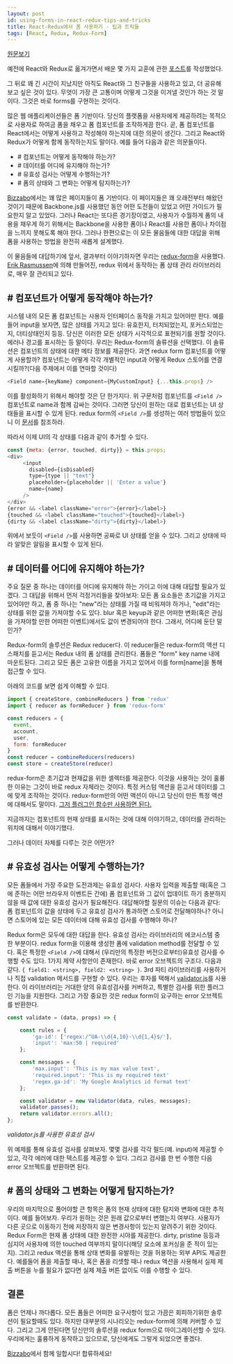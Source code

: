 ```yaml
---
layout: post
id: using-forms-in-react-redux-tips-and-tricks
title: React-Redux에서 폼 사용하기 - 팁과 트릭들
tags: [React, Redux, Redux-Form]
---
```

[원문보기](https://hackernoon.com/using-forms-in-react-redux-tips-and-tricks-48ad9c7522f6#.rjayg450p)

예전에 React와 Redux로 옮겨가면서 배운 몇 가지 교훈에 관한 [포스트](https://medium.com/@royisch/6-lessons-learned-from-going-to-production-with-react-redux-19257f6724f6#.xu43yqlko)를 작성했었다.

그 뒤로 꽤 긴 시간이 지났지만 아직도 React와 그 친구들을 사용하고 있고, 더 공유해보고 싶은 것이 있다. 무엇이 가장 큰 고통이며 어떻게 그것을 이겨낼 것인가 하는 것 말이다. 그것은 바로 forms를 구현하는 것이다.

많은 웹 애플리케이션들은 폼 기반이다. 당신의 플랫폼을 사용자에게 제공하려는 목적으로 사용자로 하여금 폼을 채우고 폼 컴포넌트를 조작하게끔 한다. 곧, 폼 컴포넌트를 React에서는 어떻게 사용하고 작성해야 하는지에 대한 의문이 생긴다. 그리고 React와 Redux가 어떻게 함께 동작하는지도 말이다. 예를 들어 다음과 같은 의문들이다.

 - \# 컴포넌트는 어떻게 동작해야 하는가?
 - \# 데이터를 어디에 유지해야 하는가?
 - \# 유효성 검사는 어떻게 수행하는가?
 - \# 폼의 상태와 그 변화는 어떻게 탐지하는가?

[Bizzabo](https://www.bizzabo.com/)에서는 꽤 많은 페이지들이 폼 기반이다. 이 페이지들은 꽤 오래전부터 해왔던 것이기 때문에 Backbone.js를 사용했던 동안 어떤 도전들이 있었고 어떤 가이드가 필요한지 알고 있었다. 그러나 React는 또다른 경기장이였고, 사용자가 수월하게 폼의 내용을 채우게 하기 위해서는  Backbone을 사용한 폼이나 React를 사용한 폼이나 차이점을 느끼지 못해도록 해야 한다. 그러나 한편으로는 이 모든 물음들에 대한 대답을 위해 폼을 사용하는 방법을 완전히 새롭게 설계했다.

이 물음들에 대답하기에 앞서, 결과부터 이야기하자면 우리는 [redux-form](http://redux-form.com/)을 사용했다. [Erik Rasmussen](https://github.com/erikras)에 의해 만들어진, redux 위에서 동작하는 폼 상태 관리 라이브러리로, 매우 잘 관리되고 있다.

## \# 컴포넌트가 어떻게 동작해야 하는가?

시스템 내의 모든 폼 컴포넌트는 사용자 인터페이스 동작을 가지고 있어야만 한다. 예를 들어 input을 보자면, 많은 상태를 가지고 있다: 유효한지, 터치되었는지, 포커스되었는지, 더티상태인지 등등. 당신은 이러한 모든 상태가 시각적으로 표현되기를 원할 것이다. 에러나 경고를 표시하는 등 말이다. 우리는 Redux-form의 솔류션을 선택했다. 이 솔류션은 컴포넌트의 상태에 대한 메타 정보를 제공한다. 과연 redux form 컴포넌트를 어떻게 사용할까? <Field /> 컴포넌트는 어떻게 각각 개별적인 input과 어떻게 Redux 스토어를 연결시킬까?(다음 주제에서 이를 연마할 것이다)

```js
<Field name={keyName} component={MyCustomInput} {...this.props} />
```

이를 활성화하기 위해서 해야할 것은 단 한가지다. 위 구문처럼 컴포넌트를 `<Field />` 컴포넌트로 name과 함께 감싸는 것이다. 그러면 당신이 원하는 대로 컴포넌트는 UI 상태들을 표시할 수 있게 된다. redux form의 `<Field />`를 생성하는 여러 방법들이 있으니 이 [문서](http://redux-form.com/6.2.1/docs)를 참조하라.

따라서 이제 UI의 각 상태를 다음과 같이 추가할 수 있다.

```js
const {meta: {error, touched, dirty}} = this.props;
<div>
     <input
       disabled={isDisabled}
       type={type || "text"}
       placeholder={placeholder || 'Enter a value'}
       name={name}
     />
</div>
{error && <label className="error">{error}</label>}
{touched && <label className="touched">{touched}</label>}
{dirty && <label className="dirty">{dirty}</label>}
```

위에서 보듯이 `<Field />`를 사용하면 공짜로 UI 상태를 얻을 수 있다. 그리고 상태에 따라 알맞은 알림을 표시할 수 있게 된다.

## \# 데이터를 어디에 유지해야 하는가?

주요 질문 중 하나는 데이터를 어디에 유지해야 하는 가이고 이에 대해 대답할 필요가 있겠다. 그 대답을 위해서 먼저 걱정거리들을 찾아보자:
모든 폼 요소들은 초기값을 가지고 있어야만 하고, 폼 중 하나는 "new"라는 상태를 가질 때 비워져야 하거나, "edit"라는 상태를 위한 값을 가져야할 수도 있다. blur 혹은 keyup과 같은 어떠한 변화(혹은 관심을 가져야할 만한 어떠한 이벤트)에서도 값이 변경되어야 한다. 그래서, 어디에 둔단 말인가?

Redux-form의 솔루션은 Redux reducer다. 이 reducer들은 redux-form의 액션 디스패치를 듣고서는 Redux 내의 폼 상태를 관리한다. 폼들은 "form" key name 내에 마운트된다. 그리고 모든 폼은 고유한 이름을 가지고 있어서 이를 form[name]을 통해 접근할 수 있다.

아래의 코드를 보면 쉽게 이해할 수 있다.

```js
import { createStore, combineReducers } from 'redux'
import { reducer as formReducer } from 'redux-form'

const reducers = {
  event,
  account,
  user,
  form: formReducer     
}
const reducer = combineReducers(reducers)
const store = createStore(reducer)
```

redux-form은 초기값과 현재값을 위한 셀렉터를 제공한다. 이것을 사용하는 것이 훌륭한 이유는 그것이 바로 redux 자체라는 것이다. 특정 커스텀 액션을 듣고서 데이터를 그에 맞게 조작하는 것이다. redux-form만의 어떤 액션이 아니고 당신이 만든 특정 액션에 대해서도 말이다. [그저 플러그인 함수만 사용하면 된다.](http://redux-form.com/6.2.1/docs/api/ReducerPlugin.md/)

지금까지는 컴포넌트의 현재 상태를 표시하는 것에 대해 이야기하고, 데이터를 관리하는 위치에 대해서 이야기했다.

그러나 데이터 자체를 다루는 것은 어떤가?

## \# 유효성 검사는 어떻게 수행하는가?

모든 폼들에서 가장 주요한 도전과제는 유효성 검사다. 사용자 입력을 제출할 때(혹은 그에 준하는 어떤 브라우저 이벤트든 간에) 폼 컴포넌트와 그 값이 업데이트 하기 충분하지 않을 때 값에 대한 유효성 검사가 필요해진다. 대답해야할 질문의 이슈는 다음과 같다: 폼 컴포넌트의 값을 상태에 두고 유효성 검사가 통과하면 스토어로 전달해야하나? 아니면 스토어에 있는 모든 데이터에 대해 유효성 검사를 수행해야 하나?

Redux form은 모두에 대한 대답을 한다. 유효성 검사는 라이브러리의 에코시스템 중 한 부분이다. redux form을 이용해 생성한 폼에 validation method를 전달할 수 있다. 혹은 특정한 `<Field />`에 대해서 (우리만의 특정한 버전으로부터)유효성 검사를 수행할 수도 있다. 1가지 제약 사항만이 존재한다. 바로 error 오브젝트의 구조다. 다음과 같다. `{ field1: <string>, field2: <string> }`. 3rd 파티 라이브러리를 사용하거나 직접 validation 메서드를 구현할 수 있다. 우리는 후자를 택해서 [validator.js](https://github.com/skaterdav85/validatorjs)를 사용한다. 이 라이브러리는 거대한 양의 유효성검사를 커버하고, 특별한 검사를 위한 플러그인 기능을 지원한다. 그리고 가장 중요한 것은 redux form이 요구하는 error 오브젝트를 반환한다.

```js
const validate = (data, props) => {

    const rules = {
        'ga-id': ['regex:/^UA-\\d{4,10}-\\d{1,4}$/'],
        'input': 'max:50 | required'
    };

    const messages = {
        'max.input': 'This is my max value text',
        'required.input': 'This is my required text'
        'regex.ga-id': 'My Google Analytics id format text'
    };

    const validator = new Validator(data, rules, messages);
    validator.passes();
    return validator.errors.all();
};
```
*validator.js를 사용한 유효성 검사*

위 예제를 통해 유효성 검사를 살펴보자. 몇몇 검사를 각각 필드(예. input)에 제공할 수 있고, 각각 에러에 대한 텍스트를 제공할 수 있다. 그리고 검사를 한 번 수행한 다음 error 오브젝트를 반환하면 된다.

## \# 폼의 상태와 그 변화는 어떻게 탐지하는가?

우리의 마지막으로 풀어야할 큰 항목은 폼의 현재 상태에 대한 탐지와 변화에 대한 추적이다. 예를 들어보자. 우리가 원하는 것은 원래 값으로부터 변했는지 여부다. 사용자가 다른 곳으로 이동하기 전에 저장하지 않은 변경사항이 있는지 알려주기 위한 것이다. Redux Form은 현재 폼 상태에 대한 완전한 시야를 제공한다. dirty, pristine 등등과 심지어 사용자에 의한 touched 여부까지 말이다(해당 요소에 포커싱을 준 적이 있는지). 그리고 redux 액션을 통해 상태 변화를 유발하는 것을 허용하는 외부 API도 제공한다. 예를들어 폼을 제출할 때나, 혹은 폼을 리셋할 때나 redux 액션을 사용해서 실제 제출 버튼을 누를 필요가 없다면 실제 제출 버튼 없이도 이를 수행할 수 있다.

## 결론

폼은 언제나 까다롭다. 모든 폼들은 어떠한 요구사항이 있고 가끔은 회피하기위한 솔루션이 필요할때도 있다. 하지만 대부분의 시나리오는 redux-form에 의해 커버할 수 있다. 그리고 그게 안된다면 당신만의 솔루션을 redux form으로 마이그레이션할 수 있다. 우리에게는 훌륭하게 동작하고 있으므로, 당신에게도 그렇게 되었으면 좋겠다.

[Bizzabo](https://www.bizzabo.com/about#career)에서 함께 일합시다! 합류하세요!
